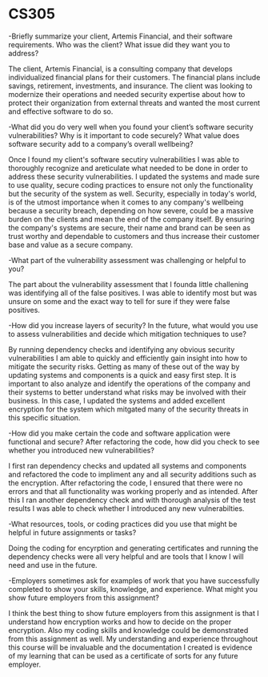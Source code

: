 # CS305

-Briefly summarize your client, Artemis Financial, and their software requirements. Who was the client? What issue did they want you to address?

The client, Artemis Financial, is a consulting company that develops individualized financial plans for their customers. The financial plans include savings, retirement, investments, and insurance. The client was looking to modernize their operations and needed security expertise about how to protect their organization from external threats and wanted the most current and effective software to do so.

-What did you do very well when you found your client’s software security vulnerabilities? Why is it important to code securely? What value does software security add to a company’s overall wellbeing?

Once I found my client's software secutiry vulnerabilities I was able to thoroughly recognize and areticulate what needed to be done in order to address these security vulnerabilities. I updated the systems and made sure to use quality, secure coding practices to ensure not only the functionality but the security of the system as well. Security, especially in today's world, is of the utmost importance when it comes to any company's wellbeing because a security breach, depending on how severe, could be a massive burden on the clients and mean the end of the company itself. By ensuring the company's systems are secure, their name and brand can be seen as trust worthy and dependable to customers and thus increase their customer base and value as a secure company.

-What part of the vulnerability assessment was challenging or helpful to you?

The part about the vulnerability assessment that I founda little challening was identifying all of the false positives. I was able to identify most but was unsure on some and the exact way to tell for sure if they were false positives. 

-How did you increase layers of security? In the future, what would you use to assess vulnerabilities and decide which mitigation techniques to use?

By running dependency checks and identifying any obvious security vulnerabilities I am able to quickly and efficiently gain insight into how to mitigate the security risks. Getting as many of these out of the way by updating systems and components is a quick and easy first step. It is important to also analyze and identify the operations of the company and their systems to better understand what risks may be involved with their business. In this case, I updated the systems and added excellent encryption for the system which mitgated many of the security threats in this specific situation.

-How did you make certain the code and software application were functional and secure? After refactoring the code, how did you check to see whether you introduced new vulnerabilities?

I first ran dependency checks and updated all systems and components and refactored the code to impliment any and all security additions such as the encryption. After refactoring the code, I ensured that there were no errors and that all functionality was working properly and as intended. After this I ran another dependency check and with thorough analysis of the test results I was able to check whether I introduced any new vulnerabilties. 

-What resources, tools, or coding practices did you use that might be helpful in future assignments or tasks?

Doing the coding for encyrption and generating certificates and running the dependency checks were all very helpful and are tools that I know I will need and use in the future.

-Employers sometimes ask for examples of work that you have successfully completed to show your skills, knowledge, and experience. What might you show future employers from this assignment?

I think the best thing to show future employers from this assignment is that I understand how encryption works and how to decide on the proper encryption. Also my coding skills and knowledge could be demonstrated from this assignment as well. My understanding and experience throughout this course will be invaluable and the documentation I created is evidence of my learning that can be used as a certificate of sorts for any future employer. 
